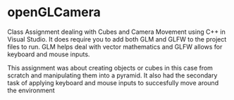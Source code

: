 # openGLCamera
Class Assignment dealing with Cubes and Camera Movement using C++ in Visual Studio.
It does require you to add both GLM and GLFW to the project files to run. 
GLM helps deal with vector mathematics and GLFW allows for keyboard and mouse inputs.

This assignment was about creating objects or cubes in this case from scratch and manipulating them into a pyramid. It also had the secondary task of applying
keyboard and mouse inputs to succesfully move around the environment
